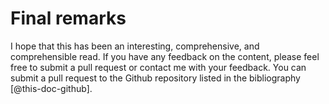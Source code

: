 # Final remarks

I hope that this has been an interesting, comprehensive, and comprehensible
read. If you have any feedback on the content, please feel free to submit a
pull request or contact me with your feedback. You can submit a pull request to
the Github repository listed in the bibliography [@this-doc-github].
